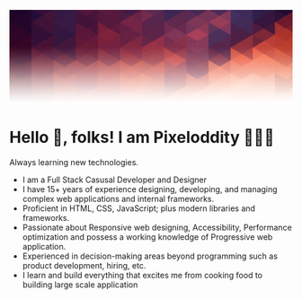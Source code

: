 ![alt text](https://raw.githubusercontent.com/modobit/modobit/main/images/1500x500.png)

# Hello 👋, folks! I am Pixeloddity 👨🏻‍💻 
Always learning new technologies.  
* I am a Full Stack Casusal Developer and Designer
* I have 15+ years of experience designing, developing, and managing complex web applications and internal frameworks. 
* Proficient in HTML, CSS, JavaScript; plus modern libraries and frameworks.
* Passionate about Responsive web designing, Accessibility, Performance optimization and possess a working knowledge of Progressive web application.
* Experienced in decision-making areas beyond programming such as product development, hiring, etc.
* I learn and build everything that excites me from cooking food to building large scale application

